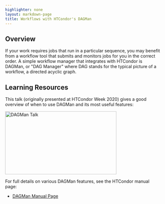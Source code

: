 ```yaml
---
highlighter: none
layout: markdown-page
title: Workflows with HTCondor's DAGMan
---
```


## Overview

If your work requires jobs that run in a particular sequence, you may benefit 
from a workflow tool that submits and monitors jobs for you in the correct 
order. A simple workflow manager that integrates with HTCondor is DAGMan, 
or "DAG Manager" where DAG stands for the typical picture of a workflow, a 
directed acyclic graph. 

## Learning Resources

This talk (originally presented at HTCondor Week 2020) gives a good overview of 
when to use DAGMan and its most useful features: 

<a href="https://www.youtube.com/watch?v=m7dQChJH5LU">
<img alt="DAGMan Talk" src="https://github.com/OSGConnect/connectbook/blob/master/images/dagman-talk-screenshot.png" width="360" height="204">
</a>

For full details on various DAGMan features, see the HTCondor manual page: 

* [DAGMan Manual Page](https://htcondor.readthedocs.io/en/latest/users-manual/dagman-workflows.html)
